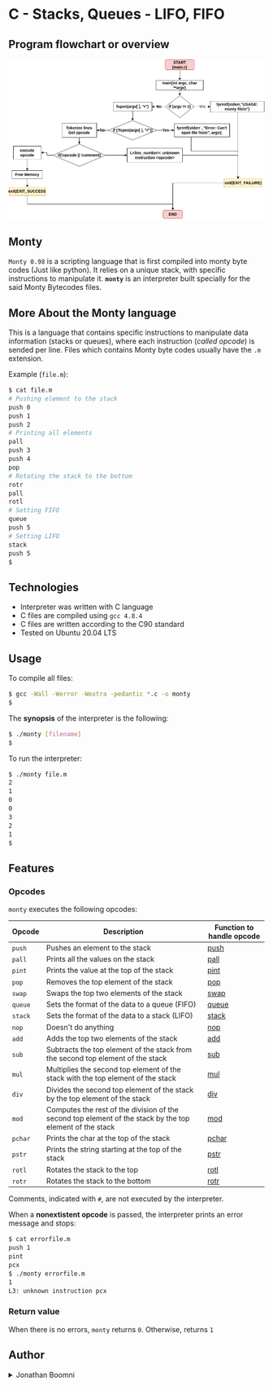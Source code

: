 # C - Stacks, Queues - LIFO, FIFO
## Program flowchart or overview
![Flowchart of Program](https://github.com/Boomni/monty/blob/main/images/monty.jpg?raw=true)

## Monty
`Monty 0.98` is a scripting language that is first compiled into monty byte codes (Just like python). It relies on a unique stack, with specific instructions to manipulate it. **`monty`** is an interpreter built specially for the said Monty Bytecodes files.

## More About the Monty language
This is a language that contains specific instructions to manipulate data information (stacks or queues), where each instruction (*called opcode*) is sended per line. Files which contains Monty byte codes usually have the `.m` extension.

Example (`file.m`):
```bash
$ cat file.m
# Pushing element to the stack
push 0
push 1
push 2
# Printing all elements
pall
push 3
push 4
pop
# Rotating the stack to the bottom
rotr
pall
rotl
# Setting FIFO
queue
push 5
# Setting LIFO
stack
push 5
$
```

## Technologies
* Interpreter was written with C language
* C files are compiled using `gcc 4.8.4`
* C files are written according to the C90 standard
* Tested on Ubuntu 20.04 LTS

## Usage
To compile all files:

```bash
$ gcc -Wall -Werror -Wextra -pedantic *.c -o monty
$
```

The **synopsis** of the interpreter is the following:

```bash
$ ./monty [filename]
$
```

To run the interpreter:

```bash
$ ./monty file.m
2
1
0
0
3
2
1
$
```

## Features
### Opcodes
`monty` executes the following opcodes:

| Opcode | Description |Function to handle opcode|
| -------- | ----------- |----------|
| `push` | Pushes an element to the stack |[push](./push)
| `pall` | Prints all the values on the stack |[pall](./pall)
| `pint` | Prints the value at the top of the stack |[pint](./pint)
| `pop` | Removes the top element of the stack |[pop](./pop)
| `swap` | Swaps the top two elements of the stack |[swap](./swap)
| `queue` | Sets the format of the data to a queue (FIFO) |[queue](./queue)
| `stack` | Sets the format of the data to a stack (LIFO) |[stack](./stack)
| `nop` | Doesn't do anything |[nop](./nop)
| `add` | Adds the top two elements of the stack |[add](./add)
| `sub` | Subtracts the top element of the stack from the second top element of the stack |[sub](./sub)
| `mul` | Multiplies the second top element of the stack with the top element of the stack |[mul](./mul)
| `div` | Divides the second top element of the stack by the top element of the stack |[div](./div)
| `mod` | Computes the rest of the division of the second top element of the stack by the top element of the stack |[mod](./mod)
| `pchar` | Prints the char at the top of the stack |[pchar](./pchar)
| `pstr` | Prints the string starting at the top of the stack |[pstr](./pstr)
| `rotl` | Rotates the stack to the top |[rotl](./rotl)
| `rotr` | Rotates the stack to the bottom |[rotr](./rotr)

Comments, indicated with `#`, are not executed by the interpreter.

When a **nonextistent opcode** is passed, the interpreter prints an error message and stops:

```bash
$ cat errorfile.m
push 1
pint
pcx
$ ./monty errorfile.m
1
L3: unknown instruction pcx
```

### Return value
When there is no errors, `monty` returns `0`. Otherwise, returns `1`

## Author
<details>
    <summary>Jonathan Boomni</summary>
    <ul>
    <li><a href="https://www.github.com/Boomni">Github</a></li>
    <li><a href="https://www.twitter.com/rejoice_oye">Twitter</a></li>
    <li><a href="mailto:rejoiceoye1@gmail.com">e-mail</a></li>
    </ul>
</details>
